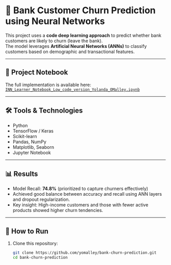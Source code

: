 # 🏦 Bank Customer Churn Prediction using Neural Networks

This project uses a **code deep learning approach** to predict whether bank customers are likely to churn (leave the bank).  
The model leverages **Artificial Neural Networks (ANNs)** to classify customers based on demographic and transactional features.

---

## 📄 Project Notebook
The full implementation is available here:  
[`INN_Learner_Notebook_Low_code_version_Yolanda_OMalley.ipynb`](INN_Learner_Notebook_Low_code_version_Yolanda_OMalley.ipynb)

---

## 🛠 Tools & Technologies
- Python  
- TensorFlow / Keras  
- Scikit-learn  
- Pandas, NumPy  
- Matplotlib, Seaborn  
- Jupyter Notebook  

---

## 📊 Results
- Model Recall: **74.8%** (prioritized to capture churners effectively)  
- Achieved good balance between accuracy and recall using ANN layers and dropout regularization.  
- Key insight: High-income customers and those with fewer active products showed higher churn tendencies.  

---

## 🚀 How to Run
1. Clone this repository:
   ```bash
   git clone https://github.com/yomalley/bank-churn-prediction.git
   cd bank-churn-prediction
